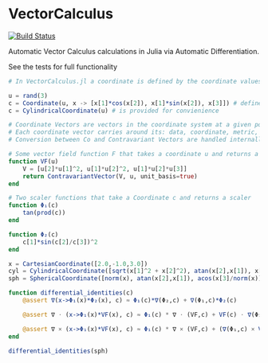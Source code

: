 # VectorCalculus

[![Build Status](https://travis-ci.org/lstagner/VectorCalculus.jl.svg?branch=master)](https://travis-ci.org/lstagner/VectorCalculus.jl)

Automatic Vector Calculus calculations in Julia via Automatic Differentiation.

See the tests for full functionality

```julia
# In VectorCalculus.jl a coordinate is defined by the coordinate values plus a transform function that takes the different coordinate values and transform them into cartesian.

u = rand(3)
c = Coordinate(u, x -> [x[1]*cos(x[2]), x[1]*sin(x[2]), x[3]]) # defines a cylindrical coordinate. 
c = CylindricalCoordinate(u) # is provided for convienience

# Coordinate Vectors are vectors in the coordinate system at a given point. There are two types of Coordinate Vectors: Covariant and Contravariant.
# Each coordinate vector carries around its: data, coordinate, metric, Jacobian, and basis scale factors.
# Conversion between Co and Contravariant Vectors are handled internally.

# Some vector field function F that takes a coordinate u and returns a vector
function VF(u)
    V = [u[2]*u[1]^2, u[1]*u[2]^2, u[1]*u[2]*u[3]]
    return ContravariantVector(V, u, unit_basis=true)
end

# Two scaler functions that take a Coordinate c and returns a scaler
function Φ₁(c)
    tan(prod(c))
end

function Φ₂(c)
    c[1]*sin(c[2]/c[3])^2
end

x = CartesianCoordinate([2.0,-1.0,3.0])
cyl = CylindricalCoordinate([sqrt(x[1]^2 + x[2]^2), atan(x[2],x[1]), x[3]])
sph = SphericalCoordinate([norm(x), atan(x[2],x[1]), acos(x[3]/norm(x))])

function differential_identities(c)
    @assert ∇(x->Φ₁(x)*Φ₂(x), c) ≈ Φ₁(c)*∇(Φ₂,c) + ∇(Φ₁,c)*Φ₂(c)

    @assert ∇ ⋅ (x->Φ₁(x)*VF(x), c) ≈ Φ₁(c) * ∇ ⋅ (VF,c) + VF(c) ⋅ ∇(Φ₁,c)

    @assert ∇ × (x->Φ₁(x)*VF(x), c) ≈ Φ₁(c) * ∇ × (VF,c) + (∇(Φ₁,c) × VF(c))
end

differential_identities(sph)

```
